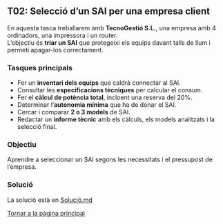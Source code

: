 ## T02: Selecció d’un SAI per una empresa client

En aquesta tasca treballarem amb **TecnoGestió S.L.**, una empresa amb 4 ordinadors, una impressora i un router.  
L’objectiu és **triar un SAI** que protegeixi els equips davant talls de llum i permeti apagar-los correctament.

### Tasques principals

- Fer un **inventari dels equips** que caldrà connectar al SAI.  
- Consultar les **especificacions tècniques** per calcular el consum.  
- Fer el **càlcul de potència total**, incloent una reserva del 20%.  
- Determinar l’**autonomia mínima** que ha de donar el SAI.  
- Cercar i comparar **2 o 3 models** de SAI.  
- Redactar un **informe tècnic** amb els càlculs, els models analitzats i la selecció final.

### Objectiu

Aprendre a seleccionar un SAI segons les necessitats i el pressupost de l’empresa.

### Solució

La solució està en [Solució.md](Solucio.md)

[Tornar a la pàgina principal](../README.md)

